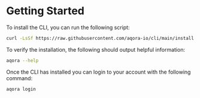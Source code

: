 # Getting Started

To install the CLI, you can run the following script:

```bash
curl -LsSf https://raw.githubusercontent.com/aqora-io/cli/main/install.py | python3
```

To verify the installation, the following should output helpful information:

```bash
aqora --help
```

Once the CLI has installed you can login to your account with the following
command:

```bash
aqora login
```
